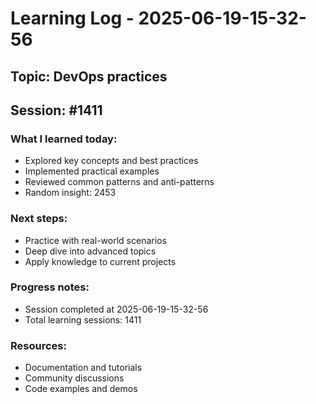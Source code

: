 # Learning Log - 2025-06-19-15-32-56

## Topic: DevOps practices
## Session: #1411

### What I learned today:
- Explored key concepts and best practices
- Implemented practical examples  
- Reviewed common patterns and anti-patterns
- Random insight: 2453

### Next steps:
- Practice with real-world scenarios
- Deep dive into advanced topics
- Apply knowledge to current projects

### Progress notes:
- Session completed at 2025-06-19-15-32-56
- Total learning sessions: 1411

### Resources:
- Documentation and tutorials
- Community discussions
- Code examples and demos
